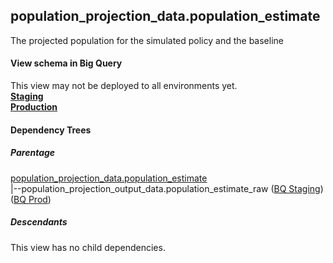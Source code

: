 ## population_projection_data.population_estimate
The projected population for the simulated policy and the baseline

#### View schema in Big Query
This view may not be deployed to all environments yet.<br/>
[**Staging**](https://console.cloud.google.com/bigquery?pli=1&p=recidiviz-staging&page=table&project=recidiviz-staging&d=population_projection_data&t=population_estimate)
<br/>
[**Production**](https://console.cloud.google.com/bigquery?pli=1&p=recidiviz-123&page=table&project=recidiviz-123&d=population_projection_data&t=population_estimate)
<br/>

#### Dependency Trees

##### Parentage
[population_projection_data.population_estimate](../population_projection_data/population_estimate.md) <br/>
|--population_projection_output_data.population_estimate_raw ([BQ Staging](https://console.cloud.google.com/bigquery?pli=1&p=recidiviz-staging&page=table&project=recidiviz-staging&d=population_projection_output_data&t=population_estimate_raw)) ([BQ Prod](https://console.cloud.google.com/bigquery?pli=1&p=recidiviz-123&page=table&project=recidiviz-123&d=population_projection_output_data&t=population_estimate_raw)) <br/>


##### Descendants
This view has no child dependencies.
